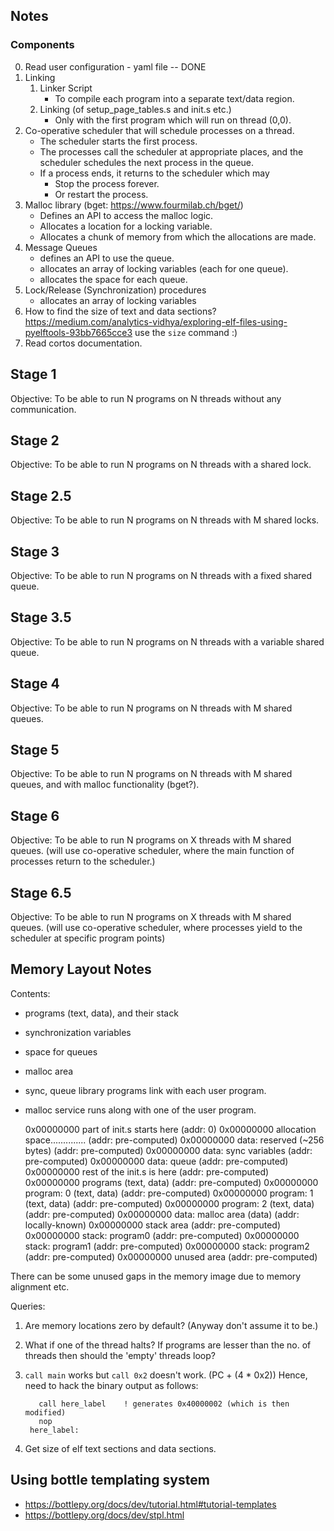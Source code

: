 Notes
-------------

### Components
0. Read user configuration - yaml file -- DONE
1. Linking
   1. Linker Script
      * To compile each program into a separate text/data region.
   1. Linking (of setup_page_tables.s and init.s etc.)
      * Only with the first program which will run on thread (0,0).
2. Co-operative scheduler that will schedule processes on a thread.    
   * The scheduler starts the first process.
   * The processes call the scheduler at appropriate places,
     and the scheduler schedules the next process in the queue.
   * If a process ends, it returns to the scheduler which may
      * Stop the process forever.
      * Or restart the process.
2. Malloc library (bget: <https://www.fourmilab.ch/bget/>)
   * Defines an API to access the malloc logic.
   * Allocates a location for a locking variable.
   * Allocates a chunk of memory from which the allocations are made.
3. Message Queues
   * defines an API to use the queue.
   * allocates an array of locking variables (each for one queue).
   * allocates the space for each queue.
4. Lock/Release (Synchronization) procedures
   * allocates an array of locking variables
6. How to find the size of text and data sections?
   <https://medium.com/analytics-vidhya/exploring-elf-files-using-pyelftools-93bb7665cce3>
   use the `size` command :)
8. Read cortos documentation.


## Stage 1
Objective: To be able to run N programs on N threads without any communication.

## Stage 2
Objective: To be able to run N programs on N threads with a shared lock.

## Stage 2.5
Objective: To be able to run N programs on N threads with M shared locks.

## Stage 3
Objective: To be able to run N programs on N threads with a fixed shared queue.  

## Stage 3.5
Objective: To be able to run N programs on N threads with a variable shared queue.

## Stage 4
Objective: To be able to run N programs on N threads with M shared queues.

## Stage 5
Objective: To be able to run N programs on N threads with M shared queues,
           and with malloc functionality (bget?).

## Stage 6
Objective: To be able to run N programs on X threads with M shared queues.
           (will use co-operative scheduler, where the main function of processes
           return to the scheduler.)

## Stage 6.5
Objective: To be able to run N programs on X threads with M shared queues.
           (will use co-operative scheduler, where processes yield to the
            scheduler at specific program points)



Memory Layout Notes
-------------------------
Contents:
* programs (text, data), and their stack
* synchronization variables
* space for queues
* malloc area
* sync, queue library programs link with each user program.
* malloc service runs along with one of the user program.


    0x00000000  part of init.s starts here      (addr: 0)
    0x00000000  allocation space..............  (addr: pre-computed)
    0x00000000   data: reserved (~256 bytes)    (addr: pre-computed)
    0x00000000   data: sync variables           (addr: pre-computed)
    0x00000000   data: queue                    (addr: pre-computed)
    0x00000000  rest of the init.s is here      (addr: pre-computed)
    0x00000000  programs (text, data)           (addr: pre-computed)
    0x00000000    program: 0 (text, data)       (addr: pre-computed)
    0x00000000    program: 1 (text, data)       (addr: pre-computed)
    0x00000000    program: 2 (text, data)       (addr: pre-computed)
    0x00000000      data: malloc area (data)    (addr: locally-known)
    0x00000000  stack area                      (addr: pre-computed)
    0x00000000    stack: program0               (addr: pre-computed)
    0x00000000    stack: program1               (addr: pre-computed)
    0x00000000    stack: program2               (addr: pre-computed)
    0x00000000  unused area                     (addr: pre-computed)

There can be some unused gaps in the memory image due to memory alignment etc.

Queries:
1. Are memory locations zero by default? (Anyway don't assume it to be.)
2. What if one of the thread halts?
   If programs are lesser than the no. of threads
   then should the 'empty' threads loop?
3. `call main` works but `call 0x2` doesn't work. (PC + (4 * 0x2))
   Hence, need to hack the binary output as follows:
   
          call here_label    ! generates 0x40000002 (which is then modified)
          nop
        here_label:
4. Get size of elf text sections and data sections.
   



Using bottle templating system
---------------------------------
* <https://bottlepy.org/docs/dev/tutorial.html#tutorial-templates>
* <https://bottlepy.org/docs/dev/stpl.html>

